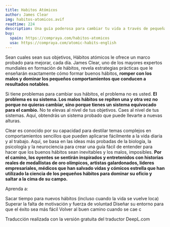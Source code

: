 ```yaml
---
title: Habitos Atómicos
author: James Clear
img: habitos-atomicos.avif
readtime: 224
description: Una guía poderosa para cambiar tu vida a través de pequeñas acciones.
buy:
  spain: https://compraya.com/habitos-atomicos
  usa: https://compraya.com/atomic-habits-english
---
```


Sean cuales sean sus objetivos, Hábitos atómicos le ofrece un marco probado para mejorar, cada día. James Clear, uno de los mayores expertos mundiales en formación de hábitos, revela estrategias prácticas que le enseñarán exactamente cómo formar buenos hábitos, **romper con los malos y dominar los pequeños comportamientos que conducen a resultados notables**.

Si tiene problemas para cambiar sus hábitos, el problema no es usted. **El problema es su sistema. Los malos hábitos se repiten una y otra vez no porque no quieras cambiar, sino porque tienes un sistema equivocado para el cambio.** No te elevas al nivel de tus objetivos. Caes al nivel de tus sistemas. Aquí, obtendrás un sistema probado que puede llevarte a nuevas alturas.

Clear es conocido por su capacidad para destilar temas complejos en comportamientos sencillos que pueden aplicarse fácilmente a la vida diaria y al trabajo. Aquí, se basa en las ideas más probadas de la biología, la psicología y la neurociencia para crear una guía fácil de entender para hacer que los buenos hábitos sean inevitables y los malos, imposibles. **Por el camino, los oyentes se sentirán inspirados y entretenidos con historias reales de medallistas de oro olímpicos, artistas galardonados, líderes empresariales, médicos que han salvado vidas y cómicos estrella que han utilizado la ciencia de los pequeños hábitos para dominar su oficio y saltar a la cima de su campo.**

Aprenda a:

Sacar tiempo para nuevos hábitos (incluso cuando la vida se vuelve loca)
Superar la falta de motivación y fuerza de voluntad
Diseñar su entorno para que el éxito sea más fácil
Volver al buen camino cuando se cae c

Traducción realizada con la versión gratuita del traductor DeepL.com
